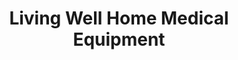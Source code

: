 ---
title: "Living Well Home Medical Equipment"
url: /cobourg/living-well-home-medical-equipment/
shop: medical supply
---